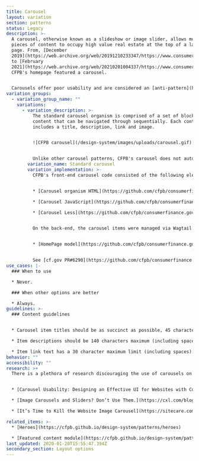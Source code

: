 ```yaml
---
title: Carousel
layout: variation
section: patterns
status: Legacy
description: >-
  A carousel, otherwise known as a slideshow or image slider, allows multiple
  pieces of content to occupy high value real estate at the top of a landing
  page. From, [December
  2019](https://web.archive.org/web/20191210233347/https://www.consumerfinance.gov/)
  to [February
  2021](https://web.archive.org/web/20210201004337/https://www.consumerfinance.gov/),
  CFPB's homepage featured a carousel.


  Carousels offer poor usability and are considered an [anti-pattern](https://thegood.com/insights/ecommerce-image-carousels/). Their use is discouraged.
variation_groups:
  - variation_group_name: ""
    variations:
      - variation_description: >-
          The standard carousel organism is comprised of a set of blocks of
          content that can be navigated through sequentially. Each content item
          includes a title, description, link and image.


          ![CFPB carousel](/design-system/images/uploads/carousel.gif)


          Unlike other carousel patterns, CFPB's carousel does not automatically progress through its items. A user must either click the previous/next arrow or select one of the thumbnail previews at the bottom of the component.
        variation_name: Standard carousel
        variation_implementation: >-
          CFPB's front-end carousel code consisted of the following elements:


          * [Carousel organism HTML](https://github.com/cfpb/consumerfinance.gov/blob/1afe8171c17365bb6bad889e3e034877c0bed5d3/cfgov/jinja2/v1/_includes/organisms/carousel.html)

          * [Carousel JavaScript](https://github.com/cfpb/consumerfinance.gov/blob/1afe8171c17365bb6bad889e3e034877c0bed5d3/cfgov/unprocessed/js/organisms/Carousel.js)

          * [Carousel Less](https://github.com/cfpb/consumerfinance.gov/blob/1afe8171c17365bb6bad889e3e034877c0bed5d3/cfgov/unprocessed/css/organisms/carousel.less)


          On the back-end, the carousel items were managed via Wagtail:


          * [HomePage model](https://github.com/cfpb/consumerfinance.gov/blob/1afe8171c17365bb6bad889e3e034877c0bed5d3/cfgov/v1/models/home_page.py#L31-L120)


          See [cf.gov PR#6290](https://github.com/cfpb/consumerfinance.gov/pull/6290/files) for a list of all carousel files.
use_cases: |-
  ### When to use

  * Never.

  ### When other options are better

  * Always.
guidelines: >-
  ### Content guidelines


  * Carousel item titles should be as succinct as possible, 45 characters maximum (including spaces). Sentence case, unless proper noun. 

  * Item descriptions should be 140 characters maximum (including spaces).

  * Item link text has a 30 character maximum limit (including spaces). Lead with a verb, and be specific.
behavior: ""
accessibility: ""
research: >+
  There is a plethora of research discouraging the use of carousels on websites:


  * [Carousel Usability: Designing an Effective UI for Websites with Content Overload](https://www.nngroup.com/articles/designing-effective-carousels/)

  * [Image Carousels and Sliders? Don’t Use Them.](https://cxl.com/blog/dont-use-automatic-image-sliders-or-carousels/)

  * [It’s Time to Kill the Website Image Carousel](https://sitecare.com/blog/its-time-to-kill-the-website-image-carousel/)

related_items: >-
  * [Heroes](https://cfpb.github.io/design-system/patterns/heroes)

  * [Featured content module](https://cfpb.github.io/design-system/patterns/featured-content-module)
last_updated: 2020-01-28T15:55:47.394Z
secondary_section: Layout options
---
```

